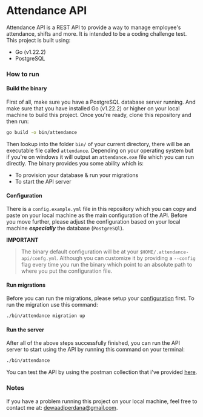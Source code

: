 # Attendance API
Attendance API is a REST API to provide a way to manage employee's attendance, shifts and more. It is intended to be a coding challenge test. This project is built using:
* Go (v1.22.2)
* PostgreSQL

### How to run
#### Build the binary
First of all, make sure you have a PostgreSQL database server running. And make sure that you have installed Go (v1.22.2) or higher on your local machine to build this project. Once you're ready, clone this repository and then run:

```sh
go build -o bin/attendance
```

Then lookup into the folder `bin/` of your current directory, there will be an executable file called `attendance`. Depending on your operating system but if you're on windows it will output an `attendance.exe` file which you can run directly.
The binary provides you some ability which is:
* To provision your database & run your migrations
* To start the API server

#### Configuration
There is a `config.example.yml` file in this repository which you can copy and paste on your local machine as the main configuration of the API. Before you move further, please adjust the configuration based on your local machine ***especially*** the database (`PostgreSQl`).

**IMPORTANT**
> The binary default configuration will be at your `$HOME/.attendance-api/confg.yml`. Although you can customize it by providing a `--config` flag every time you run the binary
> which point to an absolute path to where you put the configuration file.


#### Run migrations
Before you can run the migrations, please setup your [configuration](https://github.com/dwadp/attendance-api/new/main?filename=README.md#configuration) first. To run the migration use this command:
```sh
./bin/attendance migration up
```

#### Run the server
After all of the above steps successfully finished, you can run the API server to start using the API by running this command on your terminal:
```sh
./bin/attendance
```

You can test the API by using the postman collection that i've provided [here](https://github.com/dwadp/attendance-api/blob/main/postman/Attendances.postman_collection.json).

### Notes
If you have a problem running this project on your local machine, feel free to contact me at: [dewaadiperdana@gmail.com](mailto:dewaadiperdana@gmail.com).
